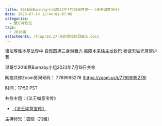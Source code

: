 ```yaml
---
title: 2016届Burnaby小组2023年7月19日共修——《法王如意宝传》
date: 2023-07-14 12:44:01-07:00
categories:
  - 慧灯禅修班
tags:
  - 2016届
attachments: /f/up/10.27-总的思维轮回痛苦.docx
---
```

诸法等性本基法界中 自现圆满三身游舞力 离障本来怙主龙钦巴 祈请无垢光尊常护我

温哥华2016届Burnaby小组2023年7月19日共修

网络共修Zoom房间号码： 7789995278 (<https://zoom.us/j/7789995278>)

时间：17:50 PST

共修主题：《法王如意宝传》
* [《法王如意宝传》](https://drive.google.com/drive/folders/1kboAGQ07Wy8m88MwymVYbeJyZOL9jfma)

主持师兄：圆信（冯维）